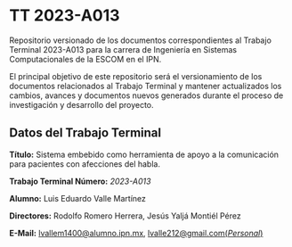 # TT 2023-A013

Repositorio versionado de los documentos correspondientes al Trabajo Terminal 2023-A013 para la carrera de Ingeniería en Sistemas Computacionales de la ESCOM en el IPN.

El principal objetivo de este repositorio será el versionamiento de los documentos relacionados al Trabajo Terminal y mantener actualizados los cambios, avances y documentos nuevos generados durante el proceso de investigación y desarrollo del proyecto.

## Datos del Trabajo Terminal
**Título:** Sistema embebido como herramienta de apoyo a la comunicación para pacientes con afecciones del habla.

**Trabajo Terminal Número:** *2023-A013*

**Alumno:** Luis Eduardo Valle Martínez

**Directores:** Rodolfo Romero Herrera, Jesús Yaljá Montiél Pérez

**E-Mail:** [lvallem1400@alumno.ipn.mx](mailto:lvallem1400@alumno.ipn.mx), [lvalle212@gmail.com(*Personal*)](mailto:lvalle212@gmail.com)
